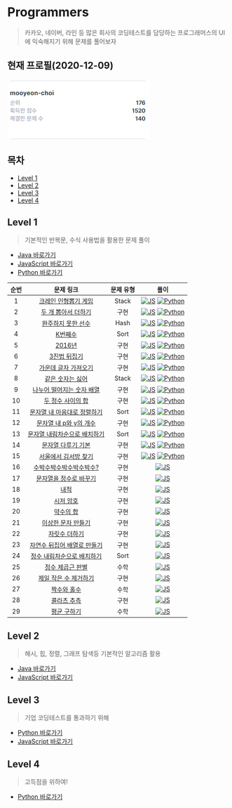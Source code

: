 # Programmers

> 카카오, 네이버, 라인 등 많은 회사의 코딩테스트를 담당하는 프로그래머스의 UI에 익숙해지기 위해 문제를 풀어보자

## 현재 프로필(2020-12-09)

![profile](./images/profile.PNG)

## 목차

* [Level 1](#level-1)
* [Level 2](#level-2)
* [Level 3](#level-3)
* [Level 4](#level-4)

## Level 1

> 기본적인 반복문, 수식 사용법을 활용한 문제 풀이

* [Java 바로가기](./level_1_java)
* [JavaScript 바로가기](./level_1_js)
* [Python 바로가기](./level_1_python)

| 순번 |                          문제 링크                           | 문제 유형 |                             풀이                             |
| :--: | :----------------------------------------------------------: | :-------: | :----------------------------------------------------------: |
|  1   | [크레인 인형뽑기 게임](https://programmers.co.kr/learn/courses/30/lessons/64061) |   Stack   | [![JS](https://icongr.am/devicon/javascript-original.svg?size=24&color=currentColor)](https://github.com/mooyeon-choi/TIL/tree/master/problemSolving/programmers/level_1_js#%ED%81%AC%EB%A0%88%EC%9D%B8-%EC%9D%B8%ED%98%95%EB%BD%91%EA%B8%B0-%EA%B2%8C%EC%9E%84) [![Python](https://icongr.am/devicon/python-original.svg?size=24&color=currentColor)](https://github.com/mooyeon-choi/TIL/tree/master/problemSolving/programmers/level_1_python#%ED%81%AC%EB%A0%88%EC%9D%B8-%EC%9D%B8%ED%98%95%EB%BD%91%EA%B8%B0-%EA%B2%8C%EC%9E%84) |
|  2   | [두 개 뽑아서 더하기](https://programmers.co.kr/learn/courses/30/lessons/68644) |   구현    | [![JS](https://icongr.am/devicon/javascript-original.svg?size=24&color=currentColor)](https://github.com/mooyeon-choi/TIL/tree/master/problemSolving/programmers/level_1_js#%EB%91%90-%EA%B0%9C-%EB%BD%91%EC%95%84%EC%84%9C-%EB%8D%94%ED%95%98%EA%B8%B0) [![Python](https://icongr.am/devicon/python-original.svg?size=24&color=currentColor)](https://github.com/mooyeon-choi/TIL/tree/master/problemSolving/programmers/level_1_python#%EB%91%90-%EA%B0%9C-%EB%BD%91%EC%95%84%EC%84%9C-%EB%8D%94%ED%95%98%EA%B8%B0) |
|  3   | [완주하지 못한 선수](https://programmers.co.kr/learn/courses/30/lessons/42576) |   Hash    | [![JS](https://icongr.am/devicon/javascript-original.svg?size=24&color=currentColor)](https://github.com/mooyeon-choi/TIL/tree/master/problemSolving/programmers/level_1_js#%EC%99%84%EC%A3%BC%ED%95%98%EC%A7%80-%EB%AA%BB%ED%95%9C-%EC%84%A0%EC%88%98) [![Python](https://icongr.am/devicon/python-original.svg?size=24&color=currentColor)](https://github.com/mooyeon-choi/TIL/tree/master/problemSolving/programmers/level_1_python#%EC%99%84%EC%A3%BC%ED%95%98%EC%A7%80-%EB%AA%BB%ED%95%9C-%EC%84%A0%EC%88%98) |
|  4   | [K번째수](https://programmers.co.kr/learn/courses/30/lessons/42748) |   Sort    | [![JS](https://icongr.am/devicon/javascript-original.svg?size=24&color=currentColor)](https://github.com/mooyeon-choi/TIL/tree/master/problemSolving/programmers/level_1_js#k%EB%B2%88%EC%A7%B8%EC%88%98) [![Python](https://icongr.am/devicon/python-original.svg?size=24&color=currentColor)](https://github.com/mooyeon-choi/TIL/tree/master/problemSolving/programmers/level_1_python#k%EB%B2%88%EC%A7%B8%EC%88%98) |
|  5   | [2016년](https://programmers.co.kr/learn/courses/30/lessons/12901) |   구현    | [![JS](https://icongr.am/devicon/javascript-original.svg?size=24&color=currentColor)](https://github.com/mooyeon-choi/TIL/tree/master/problemSolving/programmers/level_1_js#2016%EB%85%84) [![Python](https://icongr.am/devicon/python-original.svg?size=24&color=currentColor)](https://github.com/mooyeon-choi/TIL/tree/master/problemSolving/programmers/level_1_python#2016%EB%85%84) |
|  6   | [3진법 뒤집기](https://programmers.co.kr/learn/courses/30/lessons/68935) |   구현    | [![JS](https://icongr.am/devicon/javascript-original.svg?size=24&color=currentColor)](https://github.com/mooyeon-choi/TIL/tree/master/problemSolving/programmers/level_1_js#3%EC%A7%84%EB%B2%95-%EB%92%A4%EC%A7%91%EA%B8%B0) [![Python](https://icongr.am/devicon/python-original.svg?size=24&color=currentColor)](https://github.com/mooyeon-choi/TIL/tree/master/problemSolving/programmers/level_1_python#3%EC%A7%84%EB%B2%95-%EB%92%A4%EC%A7%91%EA%B8%B0) |
|  7   | [가운데 글자 가져오기](https://programmers.co.kr/learn/courses/30/lessons/12903) |   구현    | [![JS](https://icongr.am/devicon/javascript-original.svg?size=24&color=currentColor)](https://github.com/mooyeon-choi/TIL/tree/master/problemSolving/programmers/level_1_js#%EA%B0%80%EC%9A%B4%EB%8D%B0-%EA%B8%80%EC%9E%90-%EA%B0%80%EC%A0%B8%EC%98%A4%EA%B8%B0) [![Python](https://icongr.am/devicon/python-original.svg?size=24&color=currentColor)](https://github.com/mooyeon-choi/TIL/tree/master/problemSolving/programmers/level_1_python#%EA%B0%80%EC%9A%B4%EB%8D%B0-%EA%B8%80%EC%9E%90-%EA%B0%80%EC%A0%B8%EC%98%A4%EA%B8%B0) |
|  8   | [같은 숫자는 싫어](https://programmers.co.kr/learn/courses/30/lessons/12906) |   Stack   | [![JS](https://icongr.am/devicon/javascript-original.svg?size=24&color=currentColor)](https://github.com/mooyeon-choi/TIL/tree/master/problemSolving/programmers/level_1_js#%EA%B0%99%EC%9D%80-%EC%88%AB%EC%9E%90%EB%8A%94-%EC%8B%AB%EC%96%B4) [![Python](https://icongr.am/devicon/python-original.svg?size=24&color=currentColor)](https://github.com/mooyeon-choi/TIL/tree/master/problemSolving/programmers/level_1_python#%EA%B0%99%EC%9D%80-%EC%88%AB%EC%9E%90%EB%8A%94-%EC%8B%AB%EC%96%B4) |
|  9   | [나누어 떨어지는 숫자 배열](https://programmers.co.kr/learn/courses/30/lessons/12910?language=javascript) |   구현    | [![JS](https://icongr.am/devicon/javascript-original.svg?size=24&color=currentColor)](https://github.com/mooyeon-choi/TIL/tree/master/problemSolving/programmers/level_1_js#%EB%82%98%EB%88%84%EC%96%B4-%EB%96%A8%EC%96%B4%EC%A7%80%EB%8A%94-%EC%88%AB%EC%9E%90-%EB%B0%B0%EC%97%B4) [![Python](https://icongr.am/devicon/python-original.svg?size=24&color=currentColor)](https://github.com/mooyeon-choi/TIL/tree/master/problemSolving/programmers/level_1_python#%EB%82%98%EB%88%84%EC%96%B4-%EB%96%A8%EC%96%B4%EC%A7%80%EB%8A%94-%EC%88%AB%EC%9E%90-%EB%B0%B0%EC%97%B4) |
|10|[두 정수 사이의 합](https://programmers.co.kr/learn/courses/30/lessons/12912)|구현|[![JS](https://icongr.am/devicon/javascript-original.svg?size=24&color=currentColor)](https://github.com/mooyeon-choi/TIL/tree/master/problemSolving/programmers/level_1_js#%EB%91%90-%EC%A0%95%EC%88%98-%EC%82%AC%EC%9D%B4%EC%9D%98-%ED%95%A9) [![Python](https://icongr.am/devicon/python-original.svg?size=24&color=currentColor)](https://github.com/mooyeon-choi/TIL/tree/master/problemSolving/programmers/level_1_python#%EB%91%90-%EC%A0%95%EC%88%98-%EC%82%AC%EC%9D%B4%EC%9D%98-%ED%95%A9)|
|11|[문자열 내 마음대로 정렬하기](https://programmers.co.kr/learn/courses/30/lessons/12915)|Sort|[![JS](https://icongr.am/devicon/javascript-original.svg?size=24&color=currentColor)](https://github.com/mooyeon-choi/TIL/tree/master/problemSolving/programmers/level_1_js#%EB%AC%B8%EC%9E%90%EC%97%B4-%EB%82%B4-%EB%A7%88%EC%9D%8C%EB%8C%80%EB%A1%9C-%EC%A0%95%EB%A0%AC%ED%95%98%EA%B8%B0) [![Python](https://icongr.am/devicon/python-original.svg?size=24&color=currentColor)](https://github.com/mooyeon-choi/TIL/tree/master/problemSolving/programmers/level_1_python#%EB%AC%B8%EC%9E%90%EC%97%B4-%EB%82%B4-%EB%A7%88%EC%9D%8C%EB%8C%80%EB%A1%9C-%EC%A0%95%EB%A0%AC%ED%95%98%EA%B8%B0)|
|12|[문자열 내 p와 y의 개수](https://programmers.co.kr/learn/courses/30/lessons/12916)|구현|[![JS](https://icongr.am/devicon/javascript-original.svg?size=24&color=currentColor)](https://github.com/mooyeon-choi/TIL/tree/master/problemSolving/programmers/level_1_js#%EB%AC%B8%EC%9E%90%EC%97%B4-%EB%82%B4-p%EC%99%80-y%EC%9D%98-%EA%B0%9C%EC%88%98) [![Python](https://icongr.am/devicon/python-original.svg?size=24&color=currentColor)](https://github.com/mooyeon-choi/TIL/tree/master/problemSolving/programmers/level_1_python#%EB%AC%B8%EC%9E%90%EC%97%B4-%EB%82%B4-p%EC%99%80-y%EC%9D%98-%EA%B0%9C%EC%88%98)|
|13|[문자열 내림차순으로 배치하기](https://programmers.co.kr/learn/courses/30/lessons/12917)|Sort|[![JS](https://icongr.am/devicon/javascript-original.svg?size=24&color=currentColor)](https://github.com/mooyeon-choi/TIL/tree/master/problemSolving/programmers/level_1_js#%EB%AC%B8%EC%9E%90%EC%97%B4-%EB%82%B4%EB%A6%BC%EC%B0%A8%EC%88%9C%EC%9C%BC%EB%A1%9C-%EB%B0%B0%EC%B9%98%ED%95%98%EA%B8%B0) [![Python](https://icongr.am/devicon/python-original.svg?size=24&color=currentColor)](https://github.com/mooyeon-choi/TIL/tree/master/problemSolving/programmers/level_1_python#%EB%AC%B8%EC%9E%90%EC%97%B4-%EB%82%B4%EB%A6%BC%EC%B0%A8%EC%88%9C%EC%9C%BC%EB%A1%9C-%EB%B0%B0%EC%B9%98%ED%95%98%EA%B8%B0)|
|14|[문자열 다루기 기본](https://programmers.co.kr/learn/courses/30/lessons/12918)|구현|[![JS](https://icongr.am/devicon/javascript-original.svg?size=24&color=currentColor)](https://github.com/mooyeon-choi/TIL/tree/master/problemSolving/programmers/level_1_js#%EB%AC%B8%EC%9E%90%EC%97%B4-%EB%8B%A4%EB%A3%A8%EA%B8%B0-%EA%B8%B0%EB%B3%B8) [![Python](https://icongr.am/devicon/python-original.svg?size=24&color=currentColor)](https://github.com/mooyeon-choi/TIL/tree/master/problemSolving/programmers/level_1_python#%EB%AC%B8%EC%9E%90%EC%97%B4-%EB%8B%A4%EB%A3%A8%EA%B8%B0-%EA%B8%B0%EB%B3%B8)|
|15|[서울에서 김서방 찾기](https://programmers.co.kr/learn/courses/30/lessons/12919)|구현|[![JS](https://icongr.am/devicon/javascript-original.svg?size=24&color=currentColor)](https://github.com/mooyeon-choi/TIL/tree/master/problemSolving/programmers/level_1_js#%EC%84%9C%EC%9A%B8%EC%97%90%EC%84%9C-%EA%B9%80%EC%84%9C%EB%B0%A9-%EC%B0%BE%EA%B8%B0) [![Python](https://icongr.am/devicon/python-original.svg?size=24&color=currentColor)](https://github.com/mooyeon-choi/TIL/tree/master/problemSolving/programmers/level_1_python#%EC%84%9C%EC%9A%B8%EC%97%90%EC%84%9C-%EA%B9%80%EC%84%9C%EB%B0%A9-%EC%B0%BE%EA%B8%B0)|
|16|[수박수박수박수박수박수?](https://programmers.co.kr/learn/courses/30/lessons/12922)|구현|[![JS](https://icongr.am/devicon/javascript-original.svg?size=24&color=currentColor)](https://github.com/mooyeon-choi/TIL/tree/master/problemSolving/programmers/level_1_js#%EC%88%98%EB%B0%95%EC%88%98%EB%B0%95%EC%88%98%EB%B0%95%EC%88%98%EB%B0%95%EC%88%98%EB%B0%95%EC%88%98)|
|17|[문자열을 정수로 바꾸기](https://programmers.co.kr/learn/courses/30/lessons/12925)|구현|[![JS](https://icongr.am/devicon/javascript-original.svg?size=24&color=currentColor)](https://github.com/mooyeon-choi/TIL/tree/master/problemSolving/programmers/level_1_js#%EB%AC%B8%EC%9E%90%EC%97%B4%EC%9D%84-%EC%A0%95%EC%88%98%EB%A1%9C-%EB%B0%94%EA%BE%B8%EA%B8%B0)|
|18|[내적](https://programmers.co.kr/learn/courses/30/lessons/70128)|구현|[![JS](https://icongr.am/devicon/javascript-original.svg?size=24&color=currentColor)](https://github.com/mooyeon-choi/TIL/tree/master/problemSolving/programmers/level_1_js#%EB%82%B4%EC%A0%81)|
|19|[시저 암호](https://programmers.co.kr/learn/courses/30/lessons/12926)|구현|[![JS](https://icongr.am/devicon/javascript-original.svg?size=24&color=currentColor)](https://github.com/mooyeon-choi/TIL/tree/master/problemSolving/programmers/level_1_js#%EC%8B%9C%EC%A0%80-%EC%95%94%ED%98%B8)|
|20|[약수의 합](https://programmers.co.kr/learn/courses/30/lessons/12928)|구현|[![JS](https://icongr.am/devicon/javascript-original.svg?size=24&color=currentColor)](https://github.com/mooyeon-choi/TIL/tree/master/problemSolving/programmers/level_1_js#%EC%95%BD%EC%88%98%EC%9D%98-%ED%95%A9)|
|21|[이상한 문자 만들기](https://programmers.co.kr/learn/courses/30/lessons/12930)|구현|[![JS](https://icongr.am/devicon/javascript-original.svg?size=24&color=currentColor)](https://github.com/mooyeon-choi/TIL/tree/master/problemSolving/programmers/level_1_js#%EC%9D%B4%EC%83%81%ED%95%9C-%EB%AC%B8%EC%9E%90-%EB%A7%8C%EB%93%A4%EA%B8%B0)|
|22|[자릿수 더하기](https://programmers.co.kr/learn/courses/30/lessons/12931)|구현|[![JS](https://icongr.am/devicon/javascript-original.svg?size=24&color=currentColor)](https://github.com/mooyeon-choi/TIL/tree/master/problemSolving/programmers/level_1_js#%EC%9E%90%EB%A6%BF%EC%88%98-%EB%8D%94%ED%95%98%EA%B8%B0)|
|23|[자연수 뒤집어 배열로 만들기](https://programmers.co.kr/learn/courses/30/lessons/12932)|구현|[![JS](https://icongr.am/devicon/javascript-original.svg?size=24&color=currentColor)](https://github.com/mooyeon-choi/TIL/tree/master/problemSolving/programmers/level_1_js#%EC%9E%90%EC%97%B0%EC%88%98-%EB%92%A4%EC%A7%91%EC%96%B4-%EB%B0%B0%EC%97%B4%EB%A1%9C-%EB%A7%8C%EB%93%A4%EA%B8%B0)|
|24|[정수 내림차순으로 배치하기](https://programmers.co.kr/learn/courses/30/lessons/12933)|Sort|[![JS](https://icongr.am/devicon/javascript-original.svg?size=24&color=currentColor)](https://github.com/mooyeon-choi/TIL/tree/master/problemSolving/programmers/level_1_js#%EC%A0%95%EC%88%98-%EB%82%B4%EB%A6%BC%EC%B0%A8%EC%88%9C%EC%9C%BC%EB%A1%9C-%EB%B0%B0%EC%B9%98%ED%95%98%EA%B8%B0)|
|25|[정수 제곱근 판별](https://programmers.co.kr/learn/courses/30/lessons/12934)|수학|[![JS](https://icongr.am/devicon/javascript-original.svg?size=24&color=currentColor)](https://github.com/mooyeon-choi/TIL/tree/master/problemSolving/programmers/level_1_js#%EC%A0%95%EC%88%98-%EC%A0%9C%EA%B3%B1%EA%B7%BC-%ED%8C%90%EB%B3%84)|
|26|[제일 작은 수 제거하기](https://programmers.co.kr/learn/courses/30/lessons/12935)|구현|[![JS](https://icongr.am/devicon/javascript-original.svg?size=24&color=currentColor)](https://github.com/mooyeon-choi/TIL/tree/master/problemSolving/programmers/level_1_js#%EC%A0%9C%EC%9D%BC-%EC%9E%91%EC%9D%80-%EC%88%98-%EC%A0%9C%EA%B1%B0%ED%95%98%EA%B8%B0)|
|27|[짝수와 홀수](https://programmers.co.kr/learn/courses/30/lessons/12937)|수학|[![JS](https://icongr.am/devicon/javascript-original.svg?size=24&color=currentColor)](https://github.com/mooyeon-choi/TIL/tree/master/problemSolving/programmers/level_1_js#%EC%A7%9D%EC%88%98%EC%99%80-%ED%99%80%EC%88%98)|
|28|[콜라츠 추측](https://programmers.co.kr/learn/courses/30/lessons/12943)|구현|[![JS](https://icongr.am/devicon/javascript-original.svg?size=24&color=currentColor)](https://github.com/mooyeon-choi/TIL/tree/master/problemSolving/programmers/level_1_js#%EC%BD%9C%EB%9D%BC%EC%B8%A0-%EC%B6%94%EC%B8%A1)|
|29|[평균 구하기](https://programmers.co.kr/learn/courses/30/lessons/12944)|수학|[![JS](https://icongr.am/devicon/javascript-original.svg?size=24&color=currentColor)](https://github.com/mooyeon-choi/TIL/tree/master/problemSolving/programmers/level_1_js#%ED%8F%89%EA%B7%A0-%EA%B5%AC%ED%95%98%EA%B8%B0)|


## Level 2

> 해시, 힙, 정렬, 그래프 탐색등 기본적인 알고리즘 활용

* [Java 바로가기](./level_2_java)
* [JavaScript 바로가기](./level_2_js)

## Level 3

> 기업 코딩테스트를 통과하기 위해

* [Python 바로가기](./level_3_python)
* [JavaScript 바로가기](./level_3_js)

## Level 4

> 고득점을 위하여!

* [Python 바로가기](./level_4_python)
